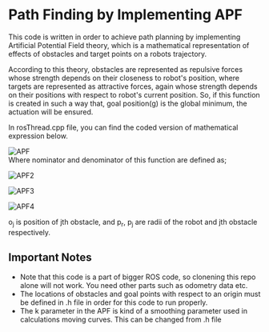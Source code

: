 # Path Finding by Implementing APF
This code is written in order to achieve path planning by implementing Artificial Potential Field theory, which is a mathematical representation of effects of obstacles and target points on a robots trajectory.  

According to this theory, obstacles are represented as repulsive forces whose strength depends on their closeness to robot's position, where targets are represented as attractive forces, again whose strength depends on their positions with respect to robot's current position. So, if this function is created in such a way that, goal position(g) is the global minimum, the actuation will be ensured.

In rosThread.cpp file, you can find the coded version of mathematical expression below.

![APF](https://i.ibb.co/pr0nQRk/1.png)  
Where nominator and denominator of this function are defined as;

![APF2](https://i.ibb.co/sskR0rk/2.png)

![APF3](https://i.ibb.co/YkFF1zV/3.png) 

![APF4](https://i.ibb.co/W5nXPDq/4.png) 

o<sub>j</sub> is position of jth obstacle, and p<sub>r</sub>, p<sub>j</sub> are radii of the robot and jth obstacle respectively.


## Important Notes

- Note that this code is a part of bigger ROS code, so clonening this repo alone will not work. You need other parts such as odometry data etc.
- The locations of obstacles and goal points with respect to an origin must be defined in .h file in order for this code to run properly.
- The k parameter in the APF is kind of a smoothing parameter used in calculations moving curves. This can be changed from .h file
